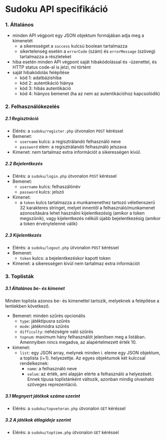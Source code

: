 Sudoku API specifikáció
=======================

### 1. Általános
- minden API végpont egy JSON objektum formájában adja meg a kimenetét
  - a sikerességet a `success` kulcsú boolean tartalmazza
  - sikertelenség esetén a `errorCode` (szám) és `errorMessage` (szöveg) tartalmazza a részleteket
- hiba esetén minden API végpont saját hibakódolással és -üzenettel, és HTTP status code-al is jelzi, mi történt
- saját hibakódolás felépítése
  - kód 1: adatbázishiba
  - kód 2: autentikáció hiánya
  - kód 3: hibás autentikáció
  - kód 4: hiányos bemenet (ha az nem az autentikációhoz kapcsolódik)

### 2. Felhasználókezelés
##### 2.1 Regisztráció
- Elérés: a `sudoku/register.php` útvonalon `POST` kéréssel
- Bemenet:
  - `username` kulcs: a regisztrálandó felhasználó neve
  - `password` elem: a regisztrálandó felhasználó jelszava
- Kimenet: nem tartalmaz extra információt a sikerességen kívül.
  
##### 2.2 Bejelentkezés
- Elérés: a `sudoku/login.php` útvonalon `POST` kéréssel
- Bemenet:
  - `username` kulcs: felhaszálónév
  - `password` kulcs: jelszó
- Kimenet:
  - a `token` kulcs tartalmazza a munkamenethez tartozó véletlenszerű 32 karakteres stringet, melyet innentől a felhasználó/munkamenet azonosítására lehet használni kijelentkezésig (amikor a token megszűnik), vagy kijelentkezés nélküli újabb bejelentkezésig (amikor a token érvénytelenné válik)

##### 2.3 Kijelentkezés
- Elérés: a `sudoku/logout.php` útvonalon `POST` kéréssel
- Bemenet:
  - `token` kulcs: a bejelentkezéskor kapott token
- Kimenet: a sikerességen kívül nem tartalmaz extra információt

### 3. Toplisták
##### 3.1 Általános be- és kimenet
Minden toplista azonos be- és kimenettel tartozik, melyeknek a felépítése a lentiekben következő.
- Bemenet: minden szűrés opcionális
  - `type`: játéktípusra szűrés
  - `mode`: játékmódra szűrés
  - `difficulty`: nehézségre való szűrés
  - `topnum`: maximum hány felhasználót jelenítsen meg a listában. Amennyiben nincs megadva, az alapértelmezett érték 10.
- kimenet:
  - `list`: egy JSON array, melynek minden i. eleme egy JSON objektum, a toplista (i+1). helyezettje. Az egyes objektumok két kulccsal rendelkeznek:
    - `name`: a felhasználó neve
    - `value`: az érték, ami alapján elérte a felhasználó a helyezését. Ennek típusa toplistánként változik, azonban mindig olvasható szöveges reprezentáció.

##### 3.1 Megnyert játékok száma szerint
- Elérés: a `sudoku/topveteran.php` útvonalon `GET` kéréssel

##### 3.2 A játékok átlagideje szerint
- Elérés: a `sudoku/toptime.php` útvonalon `GET` kéréssel